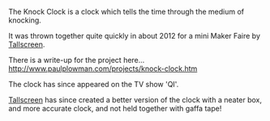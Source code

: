 The Knock Clock is a clock which tells the time through the medium of
knocking.

It was thrown together quite quickly in about 2012 for a mini Maker
Faire by [Tallscreen](user:tallscreen "wikilink").

There is a write-up for the project here...
<http://www.paulplowman.com/projects/knock-clock.htm>

The clock has since appeared on the TV show 'QI'.

[Tallscreen](user:tallscreen "wikilink") has since created a better
version of the clock with a neater box, and more accurate clock, and not
held together with gaffa tape!